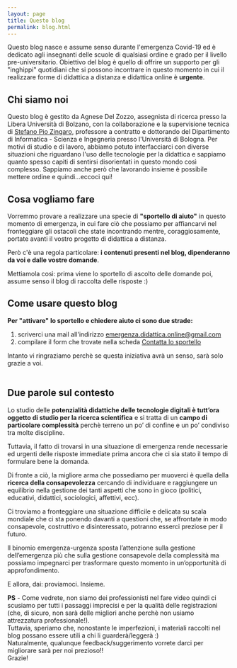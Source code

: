 ```yaml
---
layout: page
title: Questo blog
permalink: blog.html
---
```


Questo blog nasce e assume senso durante l'emergenza Covid-19 ed è dedicato agli insegnanti delle scuole di qualsiasi ordine e grado per il livello pre-universitario.
Obiettivo del blog è quello di offrire un supporto per gli "inghippi" quotidiani che si possono incontrare in questo momento in cui il realizzare forme di didattica a distanza e didattica online è **urgente**. 

## Chi siamo noi
Questo blog è gestito da Agnese Del Zozzo, assegnista di ricerca presso la Libera Università di Bolzano, con la collaborazione e la supervisione tecnica di [Stefano Pio Zingaro](https://www.unibo.it/sitoweb/stefanopio.zingaro/), professore a contratto e dottorando del Dipartimento di Informatica - Scienza e Ingegneria presso l'Università di Bologna.
Per motivi di studio e di lavoro, abbiamo potuto interfacciarci con diverse situazioni che riguardano l'uso delle tecnologie per la didattica e sappiamo quanto spesso capiti di sentirsi disorientati in questo mondo così complesso. Sappiamo anche però che lavorando insieme è possibile mettere ordine e quindi...eccoci qui!

## Cosa vogliamo fare
Vorremmo provare a realizzare una specie di **"sportello di aiuto"** in questo momento di emergenza, in cui fare ciò che possiamo per affiancarvi nel fronteggiare gli ostacoli che state incontrando mentre, coraggiosamente, portate avanti il vostro progetto di didattica a distanza.

Però c'è una regola particolare: **i contenuti presenti nel blog, dipenderanno da voi e dalle vostre domande**.

Mettiamola così: prima viene lo sportello di ascolto delle domande poi, assume senso il blog di raccolta delle risposte :)
<br>

## Come usare questo blog
**Per "attivare" lo sportello e chiedere aiuto ci sono due strade:**
1. scriverci una mail all'indirizzo emergenza.didattica.online@gmail.com
2. compilare il form che trovate nella scheda [Contatta lo sportello](https://didatticaonline.netlify.com/contatti.html)

Intanto vi ringraziamo perchè se questa iniziativa avrà un senso, sarà solo grazie a voi.
<br>
<br>

## Due parole sul contesto
Lo studio delle **potenzialità didattiche delle tecnologie digitali è tutt’ora oggetto di studio per la ricerca scientifica** e si tratta di un **campo di particolare complessità** perchè terreno un po’ di confine e un po’ condiviso tra molte discipline.

Tuttavia, il fatto di trovarsi in una situazione di emergenza rende necessarie ed urgenti delle risposte immediate prima ancora che ci sia stato il tempo di formulare bene la domanda.

Di fronte a ciò, la migliore arma che possediamo per muoverci è quella della **ricerca della consapevolezza** cercando di individuare e raggiungere un equilibrio nella gestione dei tanti aspetti che sono in gioco (politici, educativi, didattici, sociologici, affettivi, ecc).

Ci troviamo a fronteggiare una situazione difficile e delicata su scala mondiale che ci sta ponendo davanti a questioni che, se affrontate in modo consapevole, costruttivo e disinteressato, potranno esserci preziose per il futuro.

Il binomio emergenza-urgenza sposta l’attenzione sulla gestione dell’emergenza più che sulla gestione consapevole della complessità ma possiamo impegnarci per trasformare questo momento in un’opportunità di approfondimento.

E allora, dai: proviamoci. Insieme.

**PS** - Come vedrete, non siamo dei professionisti nel fare video quindi ci scusiamo per tutti i passaggi imprecisi e per la qualità delle registrazioni (che, di sicuro, non sarà delle migliori anche perchè non usiamo attrezzatura professionale!). <br>
Tuttavia, speriamo che, nonostante le imperfezioni, i materiali raccolti nel blog possano essere utili a chi li guarderà/leggerà :) <br>
Naturalmente, qualunque feedback/suggerimento vorrete darci per migliorare sarà per noi prezioso!! <br>
Grazie!
